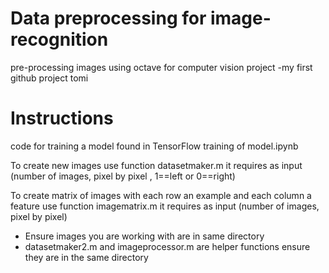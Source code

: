 # Data preprocessing for image-recognition
pre-processing images using octave for computer vision project
-my first github project tomi

# Instructions
code for training a model found in TensorFlow training of model.ipynb 

To create new images use function datasetmaker.m
it requires as input (number of images, pixel by pixel , 1==left or 0==right)

To create matrix of images with each row an example and each column a feature use function imagematrix.m
it requires as input (number of images, pixel by pixel)

* Ensure images you are working with are in same directory
* datasetmaker2.m and imageprocessor.m are helper functions ensure they are in the same directory
